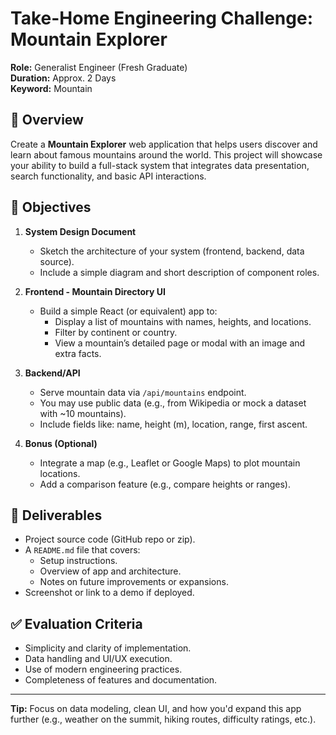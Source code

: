 # Take-Home Engineering Challenge: Mountain Explorer

**Role:** Generalist Engineer (Fresh Graduate)  
**Duration:** Approx. 2 Days  
**Keyword:** Mountain

## 🧠 Overview

Create a **Mountain Explorer** web application that helps users discover and learn about famous mountains around the world. This project will showcase your ability to build a full-stack system that integrates data presentation, search functionality, and basic API interactions.

## 📌 Objectives

1. **System Design Document**
   - Sketch the architecture of your system (frontend, backend, data source).
   - Include a simple diagram and short description of component roles.

2. **Frontend - Mountain Directory UI**
   - Build a simple React (or equivalent) app to:
     - Display a list of mountains with names, heights, and locations.
     - Filter by continent or country.
     - View a mountain’s detailed page or modal with an image and extra facts.

3. **Backend/API**
   - Serve mountain data via `/api/mountains` endpoint.
   - You may use public data (e.g., from Wikipedia or mock a dataset with ~10 mountains).
   - Include fields like: name, height (m), location, range, first ascent.

4. **Bonus (Optional)**
   - Integrate a map (e.g., Leaflet or Google Maps) to plot mountain locations.
   - Add a comparison feature (e.g., compare heights or ranges).

## 🧪 Deliverables

- Project source code (GitHub repo or zip).
- A `README.md` file that covers:
  - Setup instructions.
  - Overview of app and architecture.
  - Notes on future improvements or expansions.
- Screenshot or link to a demo if deployed.

## ✅ Evaluation Criteria

- Simplicity and clarity of implementation.
- Data handling and UI/UX execution.
- Use of modern engineering practices.
- Completeness of features and documentation.

---

**Tip:** Focus on data modeling, clean UI, and how you'd expand this app further (e.g., weather on the summit, hiking routes, difficulty ratings, etc.).
